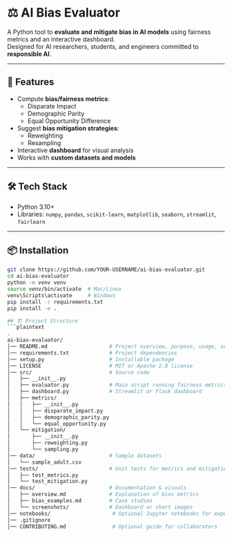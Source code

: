 # ⚖️ AI Bias Evaluator

A Python tool to **evaluate and mitigate bias in AI models** using fairness metrics and an interactive dashboard.  
Designed for AI researchers, students, and engineers committed to **responsible AI**.  

---

## 🚀 Features
- Compute **bias/fairness metrics**:
  - Disparate Impact
  - Demographic Parity
  - Equal Opportunity Difference
- Suggest **bias mitigation strategies**:
  - Reweighting
  - Resampling
- Interactive **dashboard** for visual analysis
- Works with **custom datasets and models**

---

## 🛠️ Tech Stack
- Python 3.10+
- Libraries: `numpy`, `pandas`, `scikit-learn`, `matplotlib`, `seaborn`, `streamlit`, `fairlearn`

---

## 📦 Installation
```bash
git clone https://github.com/YOUR-USERNAME/ai-bias-evaluator.git
cd ai-bias-evaluator
python -m venv venv
source venv/bin/activate  # Mac/Linux
venv\Scripts\activate     # Windows
pip install -r requirements.txt
pip install -e .

## 🏗️ Project Structure
```plaintext
.
ai-bias-evaluator/
│── README.md                    # Project overview, purpose, usage, screenshots
│── requirements.txt             # Project dependencies
│── setup.py                     # Installable package
│── LICENSE                      # MIT or Apache 2.0 license
│── src/                         # Source code
│   ├── __init__.py
│   ├── evaluator.py             # Main script running fairness metrics
│   ├── dashboard.py             # Streamlit or Flask dashboard
│   ├── metrics/
│   │   ├── __init__.py
│   │   ├── disparate_impact.py
│   │   ├── demographic_parity.py
│   │   └── equal_opportunity.py
│   └── mitigation/
│       ├── __init__.py
│       ├── reweighting.py
│       └── sampling.py
│── data/                        # Sample datasets
│   └── sample_adult.csv
│── tests/                       # Unit tests for metrics and mitigation
│   ├── test_metrics.py
│   └── test_mitigation.py
│── docs/                        # Documentation & visuals
│   ├── overview.md              # Explanation of bias metrics
│   ├── bias_examples.md         # Case studies
│   └── screenshots/             # Dashboard or chart images
│── notebooks/                    # Optional Jupyter notebooks for experiments
│── .gitignore
│── CONTRIBUTING.md               # Optional guide for collaborators
